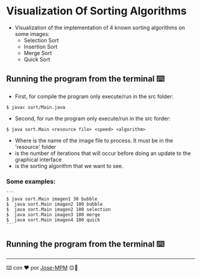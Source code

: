 # Visualization Of Sorting Algorithms

* Visualization of the implementation of 4 known sorting algorithms on some images:
    - Selection Sort
    - Insertion Sort
    - Merge Sort
    - Quick Sort

## Running the program from the terminal ⌨️

* First, for compile the program only execute/run in the src folder: 

```
$ javac sort/Main.java
```

* Second, for run the program only execute/run in the src forder: 

```
$ java sort.Main <resource file> <speed> <algorithm>
```

 - Where <resource file> is the name of the image file to process. It must be in the 'resource' folder
 - <speed> is the number of iterations that will occur before doing an update to the graphical interface
 - <algorithm> is the sorting algorithm that we want to see.

 ### Some examples:
    ```
    $ java sort.Main imagen1 30 bubble
    $  java sort.Main imagen2 100 bubble
    $  java sort.Main imagen2 100 selection
    $  java sort.Main imagen3 100 merge
    $  java sort.Main imagen4 100 quick
    ```


## Running the program from the terminal ⌨️
---
⌨️ con ❤️ por [Jose-MPM](https://github.com/Jose-MPM) 😊🔧

